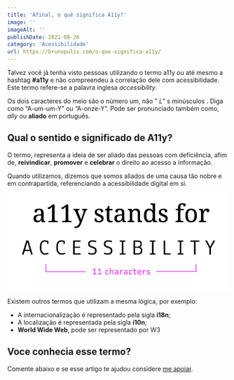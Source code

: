 ```yaml
---
title: 'Afinal, o quê significa A11y?'
image: ''
imageAlt: ''
publishDate: 2021-08-26
category: 'Acessibilidade'
url: https://brunopulis.com/o-que-significa-a11y/
---
```


Talvez você já tenha visto pessoas utilizando o termo a11y ou até mesmo a hashtag **#a11y** e não compreendeu a correlação dele com acessibilidade. Este termo refere-se a palavra inglesa _accessibility_.

Os dois caracteres do meio são o número um, não ” *L”* s minúsculos . Diga como “A-um-um-Y” ou “A-onze-Y”. Pode ser pronunciado também como, _ally_ ou **aliado** em português.

## Qual o sentido e significado de A11y?

O termo, representa a ideia de ser aliado das pessoas com deficiência, afim de, **reivindicar**, **promover** e **celebrar** o direito ao acesso a informação.

Quando utilizamos, dizemos que somos aliados de uma causa tão nobre e em contrapartida, referenciando a acessibilidade digital em si.

![Sigla A11y exemplificada](images/a11y.png)

Existem outros termos que utilizam a mesma lógica, por exemplo:

- A internacionalização é representado pela sigla **i18n**;
- A localização é representada pela sigla **i10n**;
- **World Wide Web**, pode ser representado por W3

## Voce conhecia esse termo?

Comente abaixo e se esse artigo te ajudou considere [me apoiar](https://ko-fi.com/brunopulis).
